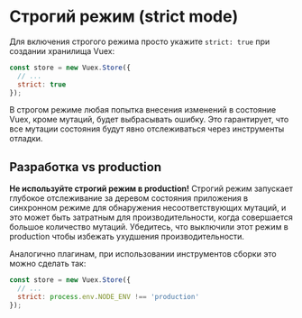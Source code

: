# Строгий режим (strict mode)

Для включения строгого режима просто укажите `strict: true` при создании хранилища Vuex:

```js
const store = new Vuex.Store({
  // ...
  strict: true
});
```

В строгом режиме любая попытка внесения изменений в состояние Vuex, кроме мутаций, будет выбрасывать ошибку. Это гарантирует, что все мутации состояния будут явно отслеживаться через инструменты отладки.

## Разработка vs production

**Не используйте строгий режим в production!** Строгий режим запускает глубокое отслеживание за деревом состояния приложения в синхронном режиме для обнаружения несоответствующих мутаций, и это может быть затратным для производительности, когда совершается большое количество мутаций. Убедитесь, что выключили этот режим в production чтобы избежать ухудшения производительности.

Аналогично плагинам, при использовании инструментов сборки это можно сделать так:

```js
const store = new Vuex.Store({
  // ...
  strict: process.env.NODE_ENV !== 'production'
});
```
